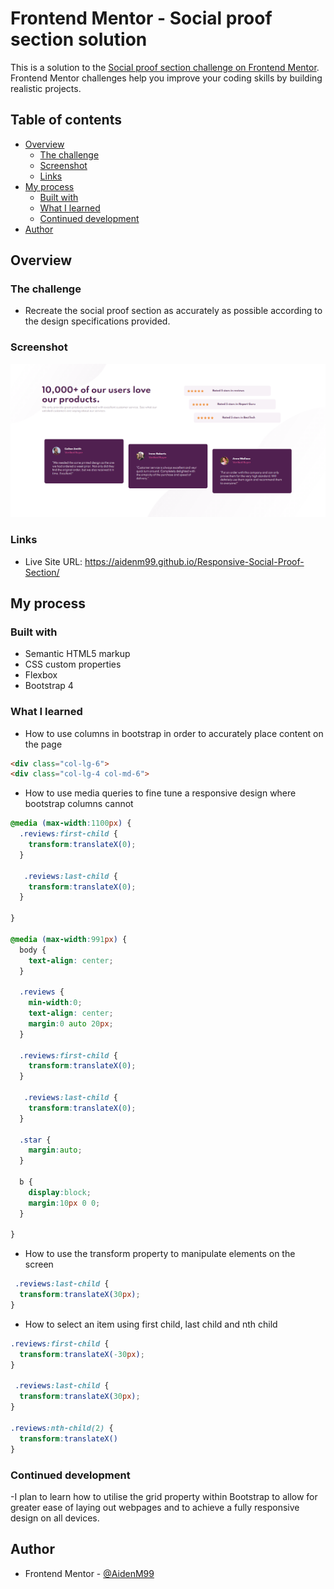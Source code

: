 # Frontend Mentor - Social proof section solution

This is a solution to the [Social proof section challenge on Frontend Mentor](https://www.frontendmentor.io/challenges/social-proof-section-6e0qTv_bA). Frontend Mentor challenges help you improve your coding skills by building realistic projects. 

## Table of contents

- [Overview](#overview)
  - [The challenge](#the-challenge)
  - [Screenshot](#screenshot)
  - [Links](#links)
- [My process](#my-process)
  - [Built with](#built-with)
  - [What I learned](#what-i-learned)
  - [Continued development](#continued-development)
- [Author](#author)

## Overview

### The challenge

- Recreate the social proof section as accurately as possible according to the design specifications provided.

### Screenshot

![](./Solution.png)

### Links

- Live Site URL: https://aidenm99.github.io/Responsive-Social-Proof-Section/

## My process

### Built with

- Semantic HTML5 markup
- CSS custom properties
- Flexbox
- Bootstrap 4

### What I learned

- How to use columns in bootstrap in order to accurately place content on the page

```html
<div class="col-lg-6">
<div class="col-lg-4 col-md-6">
```

- How to use media queries to fine tune a responsive design where bootstrap columns cannot

```css
@media (max-width:1100px) {
  .reviews:first-child {
    transform:translateX(0);
  }

   .reviews:last-child {
    transform:translateX(0);
  }

}

@media (max-width:991px) {
  body {
    text-align: center;
  }

  .reviews {
    min-width:0;
    text-align: center;
    margin:0 auto 20px;
  }

  .reviews:first-child {
    transform:translateX(0);
  }

   .reviews:last-child {
    transform:translateX(0);
  }

  .star {
    margin:auto;
  }

  b {
    display:block;
    margin:10px 0 0;
  }

}
```

- How to use the transform property to manipulate elements on the screen

```css
 .reviews:last-child {
  transform:translateX(30px);
}
```

- How to select an item using first child, last child and nth child 

```css
.reviews:first-child {
  transform:translateX(-30px);
}

 .reviews:last-child {
  transform:translateX(30px);
}

.reviews:nth-child(2) {
  transform:translateX()
}
```

### Continued development

-I plan to learn how to utilise the grid property within Bootstrap to allow for greater ease of laying out webpages and to achieve a fully responsive design on all devices.

## Author

- Frontend Mentor - [@AidenM99](https://www.frontendmentor.io/profile/AidenM99)

